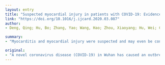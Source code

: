 ```yaml
---
layout: entry
title: "Suspected myocardial injury in patients with COVID-19: Evidence from front-line clinical observation in Wuhan, China"
link: "https://doi.org/10.1016/j.ijcard.2020.03.087"
author:
- Deng, Qing; Hu, Bo; Zhang, Yao; Wang, Hao; Zhou, Xiaoyang; Hu, Wei; Cheng, Yuting; Yan, Jie; Ping, Haiqin; Zhou, Qing

summary:
- "Myocarditis and myocardial injury were suspected and may even be considered as one of the leading causes for death of COVID-19 patients. We enrolled patients with confirmed diagnosis retrospectively and collected heart-related clinical data. Serial tests of cardiac markers were traced for the analysis. Most patients had normal levels of troponin at admission, that in 42 (37.5%) patients increased during hospitalization. 15 (13.4%) patients have presented signs of pulmonary hypertension."

original:
- "A novel coronavirus disease (COVID-19) in Wuhan has caused an outbreak and become a major public health issue in China and great concern from international community. Myocarditis and myocardial injury were suspected and may even be considered as one of the leading causes for death of COVID-19 patients. Therefore, we focused on the condition of the heart, and sought to provide firsthand evidence for whether myocarditis and myocardial injury were caused by COVID-19. Methods We enrolled patients with confirmed diagnosis of COVID-19 retrospectively and collected heart-related clinical data, mainly including cardiac imaging findings, laboratory results and clinical outcomes. Serial tests of cardiac markers were traced for the analysis of potential myocardial injury/myocarditis. Results 112 COVID-19 patients were enrolled in our study. There was evidence of myocardial injury in COVID-19 patients and 14 (12.5%) patients had presented abnormalities similar to myocarditis. Most of patients had normal levels of troponin at admission, that in 42 (37.5%) patients increased during hospitalization, especially in those that died. Troponin levels were significantly increased in the week preceding the death. 15 (13.4%) patients have presented signs of pulmonary hypertension. Typical signs of myocarditis were absent on echocardiography and electrocardiogram. Conclusions The clinical evidence in our study suggested that myocardial injury is more likely related to systemic consequences rather than direct damage by the 2019 novel coronavirus. The elevation in cardiac markers was probably due to secondary and systemic consequences and can be considered as the warning sign for recent adverse clinical outcomes of the patients."
---
```


